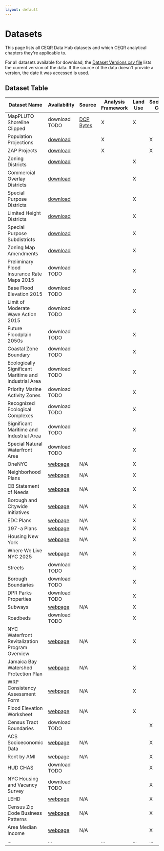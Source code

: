 ```yaml
---
layout: default
---
```


# Datasets

This page lists all CEQR Data Hub datasets and which CEQR analytical chapters they're applicable to.

For all datasets available for download, the [Dataset Versions csv file](https://nyc3.digitaloceanspaces.com/ceqr-data-hub/latest/dataset_versions.csv) lists the current version of the data. If the source of the data doesn't provide a version, the date it was accessed is used.

## Dataset Table

| Dataset Name                                          | Availability                                                                                                                      | Source                                                                                                                | Analysis Framework | Land Use | Socioeconomic Conditions |
| ----------------------------------------------------- | --------------------------------------------------------------------------------------------------------------------------------- | --------------------------------------------------------------------------------------------------------------------- | ------------------ | -------- | ------------------------ |
| MapPLUTO Shoreline Clipped                            | download TODO                                                                                                                     | <a href="https://www.nyc.gov/site/planning/data-maps/open-data/dwn-pluto-mappluto.page" target="_blank">DCP Bytes</a> | X                  | X        |                          |
| Population Projections                                | [download](https://nyc3.digitaloceanspaces.com/ceqr-data-hub/demo_data/latest/dcp_population_projects.xlsx)                       |                                                                                                                       | X                  |          | X                        |
| ZAP Projects                                          | [download](https://nyc3.digitaloceanspaces.com/ceqr-data-hub/demo_data/latest/zap/zapprojects_20250203csv.zip)                    |                                                                                                                       | X                  |          | X                        |
| Zoning Districts                                      | [download](https://nyc3.digitaloceanspaces.com/ceqr-data-hub/demo_data/latest/zoning_features/nycgiszoningfeatures_202501shp.zip) |                                                                                                                       |                    | X        |                          |
| Commercial Overlay Districts                          | [download](https://nyc3.digitaloceanspaces.com/ceqr-data-hub/demo_data/latest/zoning_features/nycgiszoningfeatures_202501shp.zip) |                                                                                                                       |                    | X        |                          |
| Special Purpose Districts                             | [download](https://nyc3.digitaloceanspaces.com/ceqr-data-hub/demo_data/latest/zoning_features/nycgiszoningfeatures_202501shp.zip) |                                                                                                                       |                    | X        |                          |
| Limited Height Districts                              | [download](https://nyc3.digitaloceanspaces.com/ceqr-data-hub/demo_data/latest/zoning_features/nycgiszoningfeatures_202501shp.zip) |                                                                                                                       |                    | X        |                          |
| Special Purpose Subdistricts                          | [download](https://nyc3.digitaloceanspaces.com/ceqr-data-hub/demo_data/latest/zoning_features/nycgiszoningfeatures_202501shp.zip) |                                                                                                                       |                    | X        |                          |
| Zoning Map Amendments                                 | [download](https://nyc3.digitaloceanspaces.com/ceqr-data-hub/demo_data/latest/zoning_features/nycgiszoningfeatures_202501shp.zip) |                                                                                                                       |                    | X        |                          |
| Preliminary Flood Insurance Rate Maps 2015            | download TODO                                                                                                                     |                                                                                                                       |                    | X        |                          |
| Base Flood Elevation 2015                             | download TODO                                                                                                                     |                                                                                                                       |                    | X        |                          |
| Limit of Moderate Wave Action 2015                    | download TODO                                                                                                                     |                                                                                                                       |                    | X        |                          |
| Future Floodplain 2050s                               | download TODO                                                                                                                     |                                                                                                                       |                    | X        |                          |
| Coastal Zone Boundary                                 | download TODO                                                                                                                     |                                                                                                                       |                    | X        |                          |
| Ecologically Significant Maritime and Industrial Area | download TODO                                                                                                                     |                                                                                                                       |                    | X        |                          |
| Priority Marine Activity Zones                        | download TODO                                                                                                                     |                                                                                                                       |                    | X        |                          |
| Recognized Ecological Complexes                       | download TODO                                                                                                                     |                                                                                                                       |                    | X        |                          |
| Significant Maritime and Industrial Area              | download TODO                                                                                                                     |                                                                                                                       |                    | X        |                          |
| Special Natural Waterfront Area                       | download TODO                                                                                                                     |                                                                                                                       |                    | X        |                          |
| OneNYC                                                | <a href="https://climate.cityofnewyork.us/reports/onenyc-2050/" target="_blank">webpage</a>                                       | N/A                                                                                                                   |                    | X        |                          |
| Neighborhood Plans                                    | <a href="https://www.nyc.gov/site/hpd/services-and-information/neighborhood-planning.page" target="_blank">webpage</a>            | N/A                                                                                                                   |                    | X        |                          |
| CB Statement of Needs                                 | <a href="https://communityprofiles.planning.nyc.gov/" target="_blank">webpage</a>                                                 | N/A                                                                                                                   |                    | X        |                          |
| Borough and Citywide Initiatives                      | <a href="https://www.nyc.gov/site/planning/plans/city-wide.page" target="_blank">webpage</a>                                      | N/A                                                                                                                   |                    | X        |                          |
| EDC Plans                                             | <a href="https://edc.nyc/explore-our-work" target="_blank">webpage</a>                                                            | N/A                                                                                                                   |                    | X        |                          |
| 197-a Plans                                           | <a href="https://www.nyc.gov/site/planning/community/community-based-planning.page" target="_blank">webpage</a>                   | N/A                                                                                                                   |                    | X        |                          |
| Housing New York                                      | <a href="https://www.nyc.gov/site/housing/index.page" target="_blank">webpage</a>                                                 | N/A                                                                                                                   |                    | X        |                          |
| Where We Live NYC 2025                                | <a href="https://wherewelive.cityofnewyork.us/" target="_blank">webpage</a>                                                       | N/A                                                                                                                   |                    | X        |                          |
| Streets                                               | download TODO                                                                                                                     |                                                                                                                       |                    | X        |                          |
| Borough Boundaries                                    | download TODO                                                                                                                     |                                                                                                                       |                    | X        |                          |
| DPR Parks Properties                                  | download TODO                                                                                                                     |                                                                                                                       |                    | X        |                          |
| Subways                                               | <a href="https://www.mta.info/developers" target="_blank">webpage</a>                                                             | N/A                                                                                                                   |                    | X        |                          |
| Roadbeds                                              | download TODO                                                                                                                     |                                                                                                                       |                    | X        |                          |
| NYC Waterfront Revitalization Program Overview        | <a href="https://www.nyc.gov/site/planning/planning-level/waterfront/wrp/wrp.page" target="_blank">webpage</a>                    | N/A                                                                                                                   |                    | X        |                          |
| Jamaica Bay Watershed Protection Plan                 | <a href="https://www.nyc.gov/assets/oec/Jamaica_Bay_Watershed_Protection_Plan.pdf" target="_blank">webpage</a>                    | N/A                                                                                                                   |                    | X        |                          |
| WRP Consistency Assessment Form                       | <a href="https://www.nyc.gov/assets/planning/download/pdf/applicants/wrp/wrpform2016.pdf" target="_blank">webpage</a>             | N/A                                                                                                                   |                    | X        |                          |
| Flood Elevation Worksheet                             | <a href="https://www.nyc.gov/site/planning/planning-level/waterfront/wrp/wrp.page" target="_blank">webpage</a>                    | N/A                                                                                                                   |                    | X        |                          |
| Census Tract Boundaries                               | download TODO                                                                                                                     |                                                                                                                       |                    |          | X                        |
| ACS Socioeconomic Data                                | <a href="https://popfactfinder.planning.nyc.gov" target="_blank">webpage</a>                                                      | N/A                                                                                                                   |                    |          | X                        |
| Rent by AMI                                           | <a href="https://www.nyc.gov/site/hpd/services-and-information/area-median-income.page" target="_blank">webpage</a>               | N/A                                                                                                                   |                    |          | X                        |
| HUD CHAS                                              | download TODO                                                                                                                     |                                                                                                                       |                    |          | X                        |
| NYC Housing and Vacancy Survey                        | download TODO                                                                                                                     |                                                                                                                       |                    |          | X                        |
| LEHD                                                  | <a href="https://lehd.ces.census.gov/data/#lodes" target="_blank">webpage</a>                                                     | N/A                                                                                                                   |                    |          | X                        |
| Census Zip Code Business Patterns                     | <a href="https://www.census.gov/data/developers/data-sets/cbp-zbp/zbp-api.html" target="_blank">webpage</a>                       | N/A                                                                                                                   |                    |          | X                        |
| Area Median Income                                    | <a href="https://www.nyc.gov/site/hpd/services-and-information/area-median-income.page" target="_blank">webpage</a>               | N/A                                                                                                                   |                    |          | X                        |
| ...                                                   | ...                                                                                                                               |                                                                                                                       | ...                | ...      | ...                      |
